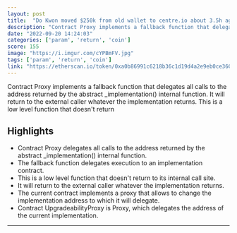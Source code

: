 ```yaml
---
layout: post
title:  "Do Kwon moved $250k from old wallet to centre.io about 3.5h ago"
description: "Contract Proxy implements a fallback function that delegates all calls to the address returned by the abstract _implementation() internal function. It will return to the external caller whatever the implementation returns. This is a low level function that doesn't return"
date: "2022-09-20 14:24:03"
categories: ['param', 'return', 'coin']
score: 155
image: "https://i.imgur.com/cYPBmFV.jpg"
tags: ['param', 'return', 'coin']
link: "https://etherscan.io/token/0xa0b86991c6218b36c1d19d4a2e9eb0ce3606eb48?a=0xb8f1dfedf35f2c65bd3499d9d7b61a93b86d55ac"
---
```


Contract Proxy implements a fallback function that delegates all calls to the address returned by the abstract _implementation() internal function. It will return to the external caller whatever the implementation returns. This is a low level function that doesn't return

## Highlights

- Contract Proxy delegates all calls to the address returned by the abstract _implementation() internal function.
- The fallback function delegates execution to an implementation contract.
- This is a low level function that doesn't return to its internal call site.
- It will return to the external caller whatever the implementation returns.
- The current contract implements a proxy that allows to change the implementation address to which it will delegate.
- Contract UpgradeabilityProxy is Proxy, which delegates the address of the current implementation.

---
